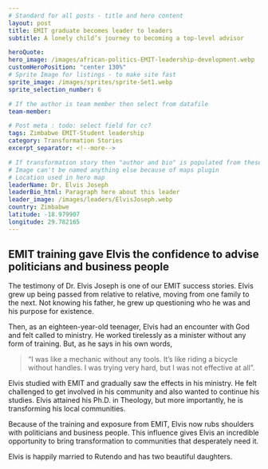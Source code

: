 ```yaml
---
# Standard for all posts - title and hero content
layout: post
title: EMIT graduate becomes leader to leaders
subtitle: A lonely child’s journey to becoming a top-level advisor

heroQuote:
hero_image: /images/african-politics-EMIT-leadership-development.webp
customHeroPosition: "center 130%"
# Sprite Image for listings - to make site fast
sprite_image: /images/sprites/sprite-Set1.webp
sprite_selection_number: 6

# If the author is team member then select from datafile
team-member:

# Post meta : todo: select field for cc?
tags: Zimbabwe EMIT-Student leadership
category: Transformation Stories
excerpt_separator: <!--more-->

# If transformation story then "author and bio" is populated from these fields
# Image can't be named anything else because of maps plugin
# Location used in hero map
leaderName: Dr. Elvis Joseph
leaderBio_html: Paragraph here about this leader
leader_image: /images/leaders/ElvisJoseph.webp
country: Zimbabwe
latitude: -18.979907
longitude: 29.782165
---
```


## EMIT training gave Elvis the confidence to advise politicians and business people

The testimony of Dr. Elvis Joseph is one of our EMIT success stories. Elvis grew up being passed from relative to relative, moving from one family to the next. Not knowing his father, he grew up questioning who he was and his purpose for existence.

Then, as an eighteen-year-old teenager, Elvis had an encounter with God and felt called to ministry. He worked tirelessly as a minister without any form of training. But, as he says in his own words,

> “I was like a mechanic without any tools. It’s like riding a bicycle without handles. I was trying very hard, but I was not effective at all”.

Elvis studied with EMIT and gradually saw the effects in his ministry. He felt challenged to get involved in his community and also wanted to continue his studies. Elvis attained his Ph.D. in Theology, but more importantly, he is transforming his local communities.

Because of the training and exposure from EMIT, Elvis now rubs shoulders with politicians and business people. This influence gives Elvis an incredible opportunity to bring transformation to communities that desperately need it.

Elvis is happily married to Rutendo and has two beautiful daughters.